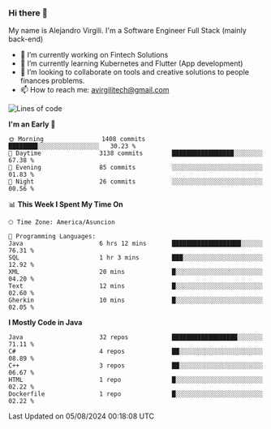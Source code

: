 ### Hi there 👋

My name is Alejandro Virgili. I'm a Software Engineer Full Stack (mainly back-end)


- 🔭 I’m currently working on Fintech Solutions
- 🌱 I’m currently learning Kubernetes and Flutter (App development)
- 👯 I’m looking to collaborate on tools and creative solutions to people finances problems.
- 📫 How to reach me: avirgilitech@gmail.com
  
<!--START_SECTION:waka-->
![Lines of code](https://img.shields.io/badge/From%20Hello%20World%20I%27ve%20Written-538.0%20thousand%20lines%20of%20code-blue)

**I'm an Early 🐤** 

```text
🌞 Morning                1408 commits        ████████░░░░░░░░░░░░░░░░░   30.23 % 
🌆 Daytime                3138 commits        █████████████████░░░░░░░░   67.38 % 
🌃 Evening                85 commits          ░░░░░░░░░░░░░░░░░░░░░░░░░   01.83 % 
🌙 Night                  26 commits          ░░░░░░░░░░░░░░░░░░░░░░░░░   00.56 % 
```


📊 **This Week I Spent My Time On** 

```text
🕑︎ Time Zone: America/Asuncion

💬 Programming Languages: 
Java                     6 hrs 12 mins       ███████████████████░░░░░░   76.31 % 
SQL                      1 hr 3 mins         ███░░░░░░░░░░░░░░░░░░░░░░   12.92 % 
XML                      20 mins             █░░░░░░░░░░░░░░░░░░░░░░░░   04.20 % 
Text                     12 mins             █░░░░░░░░░░░░░░░░░░░░░░░░   02.60 % 
Gherkin                  10 mins             █░░░░░░░░░░░░░░░░░░░░░░░░   02.05 % 
```

**I Mostly Code in Java** 

```text
Java                     32 repos            ██████████████████░░░░░░░   71.11 % 
C#                       4 repos             ██░░░░░░░░░░░░░░░░░░░░░░░   08.89 % 
C++                      3 repos             ██░░░░░░░░░░░░░░░░░░░░░░░   06.67 % 
HTML                     1 repo              █░░░░░░░░░░░░░░░░░░░░░░░░   02.22 % 
Dockerfile               1 repo              █░░░░░░░░░░░░░░░░░░░░░░░░   02.22 % 
```




 Last Updated on 05/08/2024 00:18:08 UTC
<!--END_SECTION:waka-->
